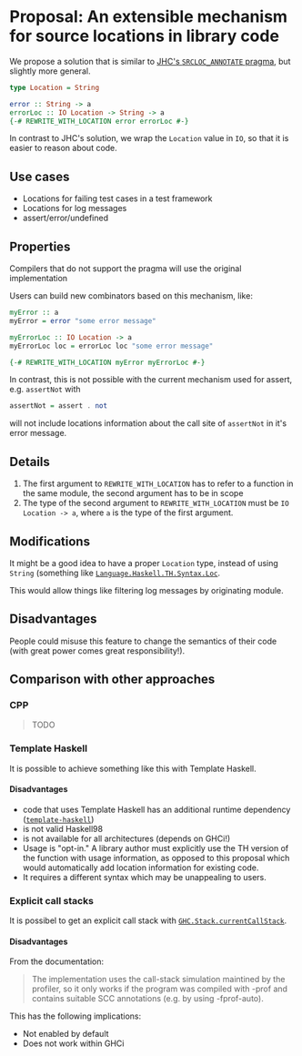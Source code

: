# Proposal: An extensible mechanism for source locations in library code

We propose a solution that is similar to [JHC's `SRCLOC_ANNOTATE`
pragma][jhc-srcloc-annotate], but slightly more general.

```haskell
type Location = String
```

```haskell
error :: String -> a
errorLoc :: IO Location -> String -> a
{-# REWRITE_WITH_LOCATION error errorLoc #-}
```
In contrast to JHC's solution, we wrap the `Location` value in `IO`, so that it
is easier to reason about code.

## Use cases

 * Locations for failing test cases in a test framework
 * Locations for log messages
 * assert/error/undefined

## Properties

Compilers that do not support the pragma will use the original implementation

Users can build new combinators based on this mechanism, like:

```haskell
myError :: a
myError = error "some error message"

myErrorLoc :: IO Location -> a
myErrorLoc loc = errorLoc loc "some error message"

{-# REWRITE_WITH_LOCATION myError myErrorLoc #-}
```

In contrast, this is not possible with the current mechanism used for assert,
e.g. `assertNot` with

```haskell
assertNot = assert . not
```

will not include locations information about the call site of `assertNot` in
it's error message.

## Details

 1. The first argument to `REWRITE_WITH_LOCATION` has to refer to a function in
    the same module, the second argument has to be in scope
 1. The type of the second argument to `REWRITE_WITH_LOCATION` must be `IO
    Location -> a`, where `a` is the type of the first argument.

## Modifications

It might be a good idea to have a proper `Location` type, instead of using
`String` (something like
[`Language.Haskell.TH.Syntax.Loc`](http://hackage.haskell.org/packages/archive/template-haskell/2.7.0.0/doc/html/Language-Haskell-TH-Syntax.html#t:Loc).

This would allow things like filtering log messages by originating module.

## Disadvantages

People could misuse this feature to change the semantics of their code (with
great power comes great responsibility!).

## Comparison with other approaches

### CPP

> TODO

### Template Haskell

It is possible to achieve something like this with Template Haskell.

#### Disadvantages

 * code that uses Template Haskell has an additional runtime dependency ([`template-haskell`][template-haskell])
 * is not valid Haskell98
 * is not available for all architectures (depends on GHCi!)
 * Usage is "opt-in." A library author must explicitly use the TH version of the function with usage information,
   as opposed to this proposal which would automatically add location information for existing code.
 * It requires a different syntax which may be unappealing to users.

[template-haskell]: http://hackage.haskell.org/package/template-haskell "Template Haskell on Hackage"
[jhc-srcloc-annotate]: http://repetae.net/computer/jhc/jhc.shtml#new-extensions


### Explicit call stacks

It is possibel to get an explicit call stack with
[`GHC.Stack.currentCallStack`](http://hackage.haskell.org/packages/archive/base/4.5.1.0/doc/html/GHC-Stack.html#v:currentCallStack).

#### Disadvantages

From the documentation:

> The implementation uses the call-stack simulation maintined by the profiler,
> so it only works if the program was compiled with -prof and contains suitable
> SCC annotations (e.g. by using -fprof-auto).

This has the following implications:

 * Not enabled by default
 * Does not work within GHCi
